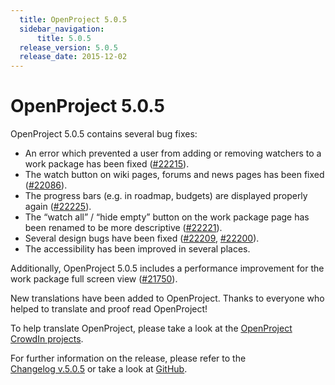 ```yaml
---
  title: OpenProject 5.0.5
  sidebar_navigation:
      title: 5.0.5
  release_version: 5.0.5
  release_date: 2015-12-02
---
```



# OpenProject 5.0.5

OpenProject 5.0.5 contains several bug fixes:

  - An error which prevented a user from adding or removing watchers to
    a work package has been fixed
    ([#22215](https://community.openproject.org/work_packages/22215)).
  - The watch button on wiki pages, forums and news pages has been fixed
    ([#22086](https://community.openproject.org/work_packages/22086)).
  - The progress bars (e.g. in roadmap, budgets) are displayed properly
    again
    ([#22225](https://community.openproject.org/work_packages/22225)).
  - The “watch all” / “hide empty” button on the work package page has
    been renamed to be more descriptive
    ([#22221](https://community.openproject.org/work_packages/22221)).
  - Several design bugs have been fixed
    ([#22209](https://community.openproject.org/work_packages/22209),
    [#22200](https://community.openproject.org/work_packages/22200)).
  - The accessibility has been improved in several places.

Additionally, OpenProject 5.0.5 includes a performance improvement for
the work package full screen view
([#21750](https://community.openproject.org/work_packages/21750)).

New translations have been added to OpenProject. Thanks to everyone who
helped to translate and proof read OpenProject!

To help translate OpenProject, please take a look at the [OpenProject
CrowdIn projects](https://crowdin.com/projects/opf).

For further information on the release, please refer to the  
[Changelog v.5.0.5](https://community.openproject.org/versions/780) 
or take a look at
[GitHub](https://github.com/opf/openproject/tree/v5.0.5).


